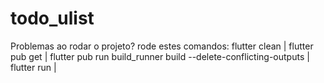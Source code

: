# todo_ulist


Problemas ao rodar o projeto? rode estes comandos: 
flutter clean |
flutter pub get |
flutter pub run build_runner build --delete-conflicting-outputs |
flutter run |
